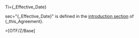 Ti={_Effective_Date}

sec="{_Effective_Date}" is defined in the <a href="#This.sec" class="xref">introduction section</a> of {_this_Agreement}.

=[OTF/Z/Base]
